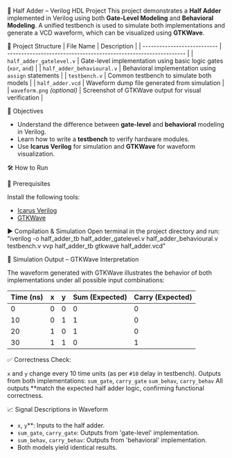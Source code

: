 

🔢 Half Adder – Verilog HDL Project
This project demonstrates a **Half Adder** implemented in Verilog using both **Gate-Level Modeling** and **Behavioral Modeling**. A unified testbench is used to simulate both implementations and generate a VCD waveform, which can be visualized using **GTKWave**.

📁 Project Structure
| File Name                   | Description                                                      |
| --------------------------- | ---------------------------------------------------------------- |
| `half_adder_gatelevel.v`    | Gate-level implementation using basic logic gates (`xor`, `and`) |
| `half_adder_behavioural.v`  | Behavioral implementation using `assign` statements              |
| `testbench.v`               | Common testbench to simulate both models                         |
| `half_adder.vcd`            | Waveform dump file generated from simulation                     |
| `waveform.png` *(optional)* | Screenshot of GTKWave output for visual verification             |


 🎯 Objectives
* Understand the difference between **gate-level** and **behavioral** modeling in Verilog.
* Learn how to write a **testbench** to verify hardware modules.
* Use **Icarus Verilog** for simulation and **GTKWave** for waveform visualization.


🛠️ How to Run

🔧 Prerequisites

Install the following tools:

* [Icarus Verilog](https://steveicarus.github.io/iverilog/)
* [GTKWave](http://gtkwave.sourceforge.net/)


▶️ Compilation & Simulation
Open terminal in the project directory and run:
"iverilog -o half_adder_tb half_adder_gatelevel.v half_adder_behavioural.v testbench.v
vvp half_adder_tb
gtkwave half_adder.vcd"


🧪 Simulation Output – GTKWave Interpretation

The waveform generated with GTKWave illustrates the behavior of both implementations under all possible input combinations:

| Time (ns) | x | y | Sum (Expected) | Carry (Expected) |
| --------- | - | - | -------------- | ---------------- |
| 0         | 0 | 0 | 0              | 0                |
| 10        | 0 | 1 | 1              | 0                |
| 20        | 1 | 0 | 1              | 0                |
| 30        | 1 | 1 | 0              | 1                |


✅ Correctness Check:

`x` and `y` change every 10 time units (as per `#10` delay in testbench).
Outputs from both implementations:
`sum_gate`, `carry_gate`
`sum_behav`, `carry_behav`
All outputs **match the expected half adder logic, confirming functional correctness.

📈 Signal Descriptions in Waveform

* `x`, `y`**: Inputs to the half adder.
* `sum_gate`, `carry_gate`: Outputs from 'gate-level' implementation.
* `sum_behav`, `carry_behav`: Outputs from 'behavioral' implementation.
* Both models yield identical results.

